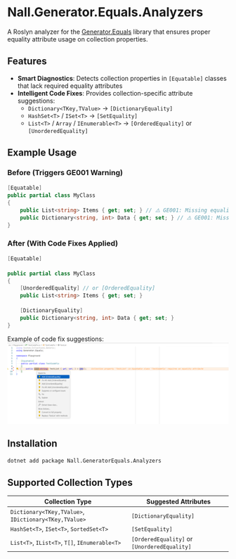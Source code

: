 # Nall.Generator.Equals.Analyzers

A Roslyn analyzer for the [Generator.Equals](https://github.com/diegofrata/Generator.Equals) library that ensures proper equality attribute usage on collection properties.

## Features

- **Smart Diagnostics**: Detects collection properties in `[Equatable]` classes that lack required equality attributes
- **Intelligent Code Fixes**: Provides collection-specific attribute suggestions:
  - `Dictionary<TKey,TValue>` → `[DictionaryEquality]`
  - `HashSet<T>` / `ISet<T>` → `[SetEquality]`
  - `List<T>` / `Array` / `IEnumerable<T>` → `[OrderedEquality]` or `[UnorderedEquality]`

## Example Usage

### Before (Triggers GE001 Warning)
```csharp
[Equatable]
public partial class MyClass
{
    public List<string> Items { get; set; } // ⚠️ GE001: Missing equality attribute
    public Dictionary<string, int> Data { get; set; } // ⚠️ GE001: Missing equality attribute
}
```

### After (With Code Fixes Applied)
```csharp
[Equatable]

public partial class MyClass
{
    [UnorderedEquality] // or [OrderedEquality]
    public List<string> Items { get; set; }

    [DictionaryEquality]
    public Dictionary<string, int> Data { get; set; }
}
```

Example of code fix suggestions:
![](./assets/ge-code-fix.png)

## Installation
```bash
dotnet add package Nall.GeneratorEquals.Analyzers
```


## Supported Collection Types

| Collection Type | Suggested Attributes |
|----------------|---------------------|
| `Dictionary<TKey,TValue>`, `IDictionary<TKey,TValue>` | `[DictionaryEquality]` |
| `HashSet<T>`, `ISet<T>`, `SortedSet<T>` | `[SetEquality]` |
| `List<T>`, `IList<T>`, `T[]`, `IEnumerable<T>` | `[OrderedEquality]` or `[UnorderedEquality]` |
